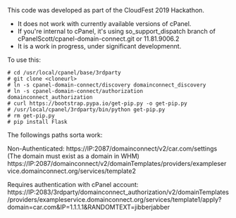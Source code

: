 This code was developed as part of the CloudFest 2019 Hackathon.

* It does not work with currently available versions of cPanel.
* If you're internal to cPanel, it's using so_support_dispatch branch of cPanelScott/cpanel-domain-connect.git or 11.81.9006.2
* It is a work in progress, under significant developmennt.

To use this:

    # cd /usr/local/cpanel/base/3rdparty
    # git clone <cloneurl>
    # ln -s cpanel-domain-connect/discovery domainconnect_discovery
    # ln -s cpanel-domain-connect/authorization domainconnect_authorization
    # curl https://bootstrap.pypa.io/get-pip.py -o get-pip.py
    # /usr/local/cpanel/3rdparty/bin/python get-pip.py
    # rm get-pip.py
    # pip install Flask

The followings paths sorta work:

Non-Authenticated:
https://IP:2087/domainconnect/v2/car.com/settings (The domain must exist as a domain in WHM)
https://IP:2087/domainconnect/v2/domainTemplates/providers/exampleservice.domainconnect.org/services/template2

Requires authentication with cPanel account:
https://IP:2083/3rdparty/domainconnect_authorization/v2/domainTemplates/providers/exampleservice.domainconnect.org/services/template1/apply?domain=car.com&IP=1.1.1.1&RANDOMTEXT=jibberjabber
